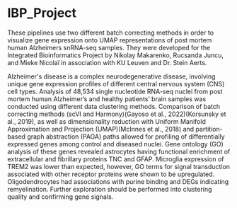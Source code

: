 # IBP_Project

These pipelines use two different batch correcting methods in order to visualize gene expression onto UMAP representations of post mortem human Alzheimers snRNA-seq samples. They were developed for the Integrated Bioinformatics Project by Nikolay Makarenko, Rucsanda Juncu, and Mieke Nicolaï in association with KU Leuven and Dr. Stein Aerts. 

Alzheimer's disease is a complex neurodegenerative disease, involving unique gene expression profiles of different central nervous system (CNS) cell types. Analysis of 48,534 single nucleotide RNA-seq nuclei from post mortem human Alzheimer’s and healthy patients’ brain samples was conducted using different data clustering methods. Comparison of batch correcting methods (scVI and Harmony)(Gayoso et al., 2022)(Korsunsky et al., 2019), as well as dimensionality reduction with Uniform Manifold Approximation and Projection (UMAP)(McInnes et al., 2018) and  partition-based graph abstraction (PAGA) paths allowed for profiling of differentially expressed genes among control and diseased nuclei. Gene ontology (GO) analysis of these genes revealed astrocytes having functional enrichment of extracellular and fibrillary proteins TNC and GFAP. Microglia expression of TREM2 was lower than expected, however, GO terms for signal transduction associated with other receptor proteins were shown to be upregulated. Oligodendrocytes had associations with purine binding and DEGs indicating remyelination. Further exploration should be performed into clustering quality and confirming gene signals.
